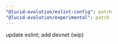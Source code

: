 ```yaml
---
"@lucid-evolution/eslint-config": patch
"@lucid-evolution/experimental": patch
---
```


update eslint; add devnet (wip)
